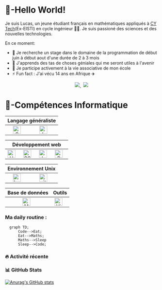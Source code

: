 # 👋-Hello World!

Je suis Lucas, un jeune étudiant français en mathématiques appliqués à [CY Tech](https://cytech.cyu.fr)(Ex-EISTI) en cycle ingénieur 👨‍🎓. Je suis passioné des sciences et des nouvelles technologies.

En ce moment:
- 🔭 Je recherche un stage dans le domaine de la programmation de début juin à début aout d'une durée de 2 à 3 mois
- 🌱 J'apprends des tas de choses géniales qui me seront utiles à l'avenir
- 👯 Je participe activement à la vie associative de mon école 
- ⚡ Fun fact : J'ai vécu 14 ans en Afrique ✈️

<p align="center">
	<a href="https://www.linkedin.com/in/lucas-thu-ping-one-a23672238/">
		<img src="https://img.shields.io/badge/-LINKEDIN-0077B5?style=for-the-badge&logo=linkedin&logoColor=white">
	</a>
	<span>&nbsp;</span>
	<a href="mailto:thupingonelucas@gmail.com">
		<img src="https://img.shields.io/badge/-GMAIL-D14836?style=for-the-badge&logo=gmail&logoColor=white">
	</a>
</p>

# 🧠-Compétences Informatique

<table align="center">
	<thead>
		<tr>
			<th colspan="2"><b>Langage généraliste</b></th>
        </tr>
        </thead>
	<tbody>
        <tr>
            <td align="center"><img alt="C" width="26px" src="https://cdn.jsdelivr.net/gh/devicons/devicon/icons/c/c-original.svg" style="padding-right:10px;" /> </td>
            <td align="center"><img alt="Java" width="26px" src="https://cdn.jsdelivr.net/gh/devicons/devicon/icons/java/java-original.svg" style="padding-right:10px;" /></td>
        </tr>
    </tbody>
</table>
<table align="center">
	<thead>
		<tr>
			<th colspan="4"><b>Développement web</b></th>
        </tr>
        </thead>
	<tbody>
        <tr>
            <td align="center"><img alt="HTML5" width="26px" src="https://cdn.jsdelivr.net/gh/devicons/devicon/icons/html5/html5-original.svg" style="padding-right:10px;" /></td>
            <td align="center"><img alt="CSS3" width="26px" src="https://cdn.jsdelivr.net/gh/devicons/devicon/icons/css3/css3-original.svg" style="padding-right:10px;" /></td>
            <td align="center"><img alt="JavaScript" width="26px" src="https://cdn.jsdelivr.net/gh/devicons/devicon/icons/javascript/javascript-original.svg" style="padding-right:10px;" /></td>
            <td align="center"><img alt="PHP" width="26px" src="https://cdn.jsdelivr.net/gh/devicons/devicon/icons/php/php-original.svg" style="padding-right:10px;" /></td>
        </tr>
    </tbody>
</table>
<table align="center">
	<thead>
		<tr>
			<th colspan="2"><b>Environnement Unix</b></th>
        </tr>
        </thead>
	<tbody>
        <tr>
            <td align="center">
            <picture>
                <source media ="(prefers-color-scheme: dark)" srcset="https://bashlogo.com/img/symbol/png/full_colored_light.png">
                <source media ="(prefers-color-scheme: light)" srcset="https://cdn.jsdelivr.net/gh/devicons/devicon/icons/bash/bash-original.svg">
                <img alt="bash light/dark" width="26px" src="https://user-images.githubusercontent.com/25423296/163456779-a8556205-d0a5-45e2-ac17-42d089e3c3f8.png" style="padding-right:10px;">
            </picture></td>
            <td align="center"><picture>
                <source media="(prefers-color-scheme: dark)" srcset="https://raw.githubusercontent.com/GiorgosXou/Random-stuff/main/Programming/StackOverflow/Answers/70200610_11465149/w.png">
                <source media="(prefers-color-scheme: light)" srcset="https://raw.githubusercontent.com/GiorgosXou/Random-stuff/main/Programming/StackOverflow/Answers/70200610_11465149/b.png">
                <img alt="git light/dark" width="26px" src="https://user-images.githubusercontent.com/25423296/163456779-a8556205-d0a5-45e2-ac17-42d089e3c3f8.png" style="padding-right:10px;">
                </picture>
            </td>
        </tr>
    </tbody>
</table>
<table align="center">
	<thead>
		<tr>
			<th colspan="1"><b>Base de données</b></th>
            <th colspan="1"><b>Outils</b></th>
        </tr>
        </thead>
	<tbody>
        <tr>
            <td align="center"><img alt="MySQL" width="26px" src="https://cdn.jsdelivr.net/gh/devicons/devicon/icons/mysql/mysql-original.svg" style="padding-right:10px;" /> </td>
            <td align="center"><img alt="Visual Studio Code" width="26px" src="https://cdn.jsdelivr.net/gh/devicons/devicon/icons/vscode/vscode-original.svg" style="padding-right:10px;" /></td>
        </tr>
    </tbody>
</table>

### Ma daily routine :

```mermaid
  graph TD;
      Code-->Eat;
      Eat-->Maths;
      Maths-->Sleep
      Sleep-->Code;
```
### 🔥 Activité récente
<!--START_SECTION:activity-->

### 📊 GitHub Stats

[![Anurag's GitHub stats](https://github-readme-stats.vercel.app/api?username=LucasThuPingOne&show_icons=true&hide_border=false&title_color=3B1F94f&icon_color=FFE500&bg_color=09131B&text_color=ffffff&border_color=0c1a25)](https://github.com/anuraghazra/github-readme-stats)
    
    

    
    
    
    



    